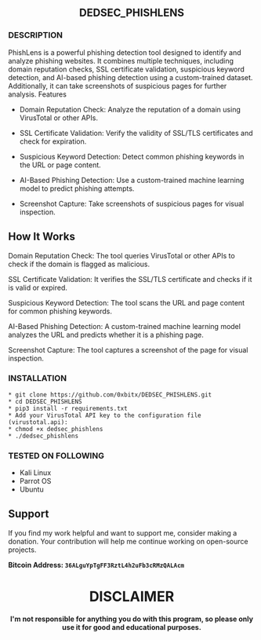 

<h2 align="center">DEDSEC_PHISHLENS</h2>

### DESCRIPTION
PhishLens is a powerful phishing detection tool designed to identify and analyze phishing websites. It combines multiple techniques, including domain reputation checks, SSL certificate validation, suspicious keyword detection, and AI-based phishing detection using a custom-trained dataset. Additionally, it can take screenshots of suspicious pages for further analysis.
Features

  * Domain Reputation Check: Analyze the reputation of a domain using VirusTotal or other APIs.
  
  * SSL Certificate Validation: Verify the validity of SSL/TLS certificates and check for expiration.
  
  * Suspicious Keyword Detection: Detect common phishing keywords in the URL or page content.
  
  * AI-Based Phishing Detection: Use a custom-trained machine learning model to predict phishing attempts.
  
  * Screenshot Capture: Take screenshots of suspicious pages for visual inspection.
  
## How It Works
  Domain Reputation Check:
        The tool queries VirusTotal or other APIs to check if the domain is flagged as malicious.

  SSL Certificate Validation:
        It verifies the SSL/TLS certificate and checks if it is valid or expired.

  Suspicious Keyword Detection:
        The tool scans the URL and page content for common phishing keywords.

  AI-Based Phishing Detection:
        A custom-trained machine learning model analyzes the URL and predicts whether it is a phishing page.
  
  Screenshot Capture:
        The tool captures a screenshot of the page for visual inspection.
        
### INSTALLATION
    * git clone https://github.com/0xbitx/DEDSEC_PHISHLENS.git
    * cd DEDSEC_PHISHLENS
    * pip3 install -r requirements.txt
    * Add your VirusTotal API key to the configuration file (virustotal.api):
    * chmod +x dedsec_phishlens
    * ./dedsec_phishlens

### TESTED ON FOLLOWING
* Kali Linux 
* Parrot OS 
* Ubuntu

## Support

If you find my work helpful and want to support me, consider making a donation. Your contribution will help me continue working on open-source projects.

**Bitcoin Address: `36ALguYpTgFF3RztL4h2uFb3cRMzQALAcm`**
   
<h1 align="center"> DISCLAIMER </h1>

<h4 align="center">I'm not responsible for anything you do with this program, so please only use it for good and educational purposes. </h4>
